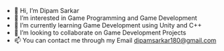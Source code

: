 - 👋 Hi, I’m Dipam Sarkar
- 👀 I’m interested in Game Programming and Game Development
- 🌱 I’m currently learning Game Development using Unity and C++
- 💞️ I’m looking to collaborate on Game Development Projects
- 📫 You can contact me through my Email dipamsarkar180@gmail.com

<!---
DipamSarkar069/DipamSarkar069 is a ✨ special ✨ repository because its `README.md` (this file) appears on your GitHub profile.
You can click the Preview link to take a look at your changes.
--->
